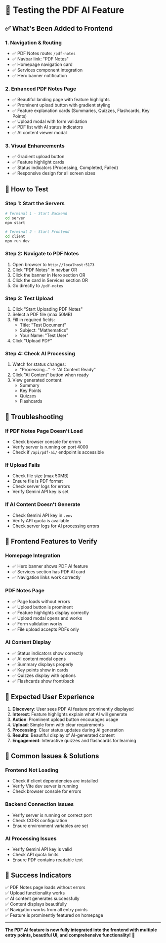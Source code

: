 # 🧪 Testing the PDF AI Feature

## ✅ **What's Been Added to Frontend**

### 1. **Navigation & Routing**
- ✅ PDF Notes route: `/pdf-notes`
- ✅ Navbar link: "PDF Notes" 
- ✅ Homepage navigation card
- ✅ Services component integration
- ✅ Hero banner notification

### 2. **Enhanced PDF Notes Page**
- ✅ Beautiful landing page with feature highlights
- ✅ Prominent upload button with gradient styling
- ✅ Feature explanation cards (Summaries, Quizzes, Flashcards, Key Points)
- ✅ Upload modal with form validation
- ✅ PDF list with AI status indicators
- ✅ AI content viewer modal

### 3. **Visual Enhancements**
- ✅ Gradient upload button
- ✅ Feature highlight cards
- ✅ Status indicators (Processing, Completed, Failed)
- ✅ Responsive design for all screen sizes

## 🚀 **How to Test**

### **Step 1: Start the Servers**
```bash
# Terminal 1 - Start Backend
cd server
npm start

# Terminal 2 - Start Frontend  
cd client
npm run dev
```

### **Step 2: Navigate to PDF Notes**
1. Open browser to `http://localhost:5173`
2. Click "PDF Notes" in navbar OR
3. Click the banner in Hero section OR
4. Click the card in Services section OR
5. Go directly to `/pdf-notes`

### **Step 3: Test Upload**
1. Click "Start Uploading PDF Notes"
2. Select a PDF file (max 50MB)
3. Fill in required fields:
   - Title: "Test Document"
   - Subject: "Mathematics"
   - Your Name: "Test User"
4. Click "Upload PDF"

### **Step 4: Check AI Processing**
1. Watch for status changes:
   - "Processing..." → "AI Content Ready"
2. Click "AI Content" button when ready
3. View generated content:
   - Summary
   - Key Points
   - Quizzes
   - Flashcards

## 🔧 **Troubleshooting**

### **If PDF Notes Page Doesn't Load**
- Check browser console for errors
- Verify server is running on port 4000
- Check if `/api/pdf-ai/` endpoint is accessible

### **If Upload Fails**
- Check file size (max 50MB)
- Ensure file is PDF format
- Check server logs for errors
- Verify Gemini API key is set

### **If AI Content Doesn't Generate**
- Check Gemini API key in `.env`
- Verify API quota is available
- Check server logs for AI processing errors

## 📱 **Frontend Features to Verify**

### **Homepage Integration**
- ✅ Hero banner shows PDF AI feature
- ✅ Services section has PDF AI card
- ✅ Navigation links work correctly

### **PDF Notes Page**
- ✅ Page loads without errors
- ✅ Upload button is prominent
- ✅ Feature highlights display correctly
- ✅ Upload modal opens and works
- ✅ Form validation works
- ✅ File upload accepts PDFs only

### **AI Content Display**
- ✅ Status indicators show correctly
- ✅ AI content modal opens
- ✅ Summary displays properly
- ✅ Key points show in cards
- ✅ Quizzes display with options
- ✅ Flashcards show front/back

## 🎯 **Expected User Experience**

1. **Discovery**: User sees PDF AI feature prominently displayed
2. **Interest**: Feature highlights explain what AI will generate
3. **Action**: Prominent upload button encourages usage
4. **Upload**: Simple form with clear requirements
5. **Processing**: Clear status updates during AI generation
6. **Results**: Beautiful display of AI-generated content
7. **Engagement**: Interactive quizzes and flashcards for learning

## 🚨 **Common Issues & Solutions**

### **Frontend Not Loading**
- Check if client dependencies are installed
- Verify Vite dev server is running
- Check browser console for errors

### **Backend Connection Issues**
- Verify server is running on correct port
- Check CORS configuration
- Ensure environment variables are set

### **AI Processing Issues**
- Verify Gemini API key is valid
- Check API quota limits
- Ensure PDF contains readable text

## 🎉 **Success Indicators**

✅ PDF Notes page loads without errors  
✅ Upload functionality works  
✅ AI content generates successfully  
✅ Content displays beautifully  
✅ Navigation works from all entry points  
✅ Feature is prominently featured on homepage  

---

**The PDF AI feature is now fully integrated into the frontend with multiple entry points, beautiful UI, and comprehensive functionality!** 🚀
